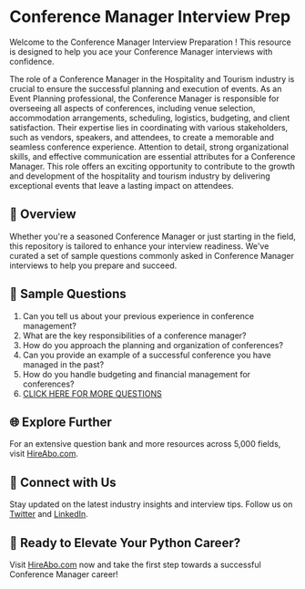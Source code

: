 # Conference Manager Interview Prep

Welcome to the Conference Manager Interview Preparation ! This resource is designed to help you ace your Conference Manager interviews with confidence.

The role of a Conference Manager in the Hospitality and Tourism industry is crucial to ensure the successful planning and execution of events. As an Event Planning professional, the Conference Manager is responsible for overseeing all aspects of conferences, including venue selection, accommodation arrangements, scheduling, logistics, budgeting, and client satisfaction. Their expertise lies in coordinating with various stakeholders, such as vendors, speakers, and attendees, to create a memorable and seamless conference experience. Attention to detail, strong organizational skills, and effective communication are essential attributes for a Conference Manager. This role offers an exciting opportunity to contribute to the growth and development of the hospitality and tourism industry by delivering exceptional events that leave a lasting impact on attendees.

## 🚀 Overview

Whether you're a seasoned Conference Manager or just starting in the field, this repository is tailored to enhance your interview readiness. We've curated a set of sample questions commonly asked in Conference Manager interviews to help you prepare and succeed.

## 📝 Sample Questions

1. Can you tell us about your previous experience in conference management?
2. What are the key responsibilities of a conference manager?
3. How do you approach the planning and organization of conferences?
4. Can you provide an example of a successful conference you have managed in the past?
5. How do you handle budgeting and financial management for conferences?
6. [CLICK HERE FOR MORE QUESTIONS](https://hireabo.com/job/11_3_4/Conference%20Manager)

## 🌐 Explore Further

For an extensive question bank and more resources across 5,000 fields, visit [HireAbo.com](https://www.hireabo.com).

## 📱 Connect with Us

Stay updated on the latest industry insights and interview tips. Follow us on [Twitter](https://twitter.com/hireabo) and [LinkedIn](https://www.linkedin.com/in/hire-abo-3609972a8/).

## 🚀 Ready to Elevate Your Python Career?

Visit [HireAbo.com](https://www.hireabo.com) now and take the first step towards a successful Conference Manager career!